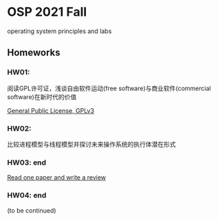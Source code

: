 # OSP 2021 Fall
operating system principles and labs

## Homeworks

### HW01: 

阅读GPL许可证，浅谈自由软件运动(free software)与商业软件(commercial software)在新时代的价值

[General Public License, GPLv3](https://www.gnu.org/licenses/gpl-3.0.en.html)

### HW02: 

比较进程模型与线程模型并探讨未来操作系统的执行体潜在形式

### HW03: end
[Read one paper and write a review](/AllinAll/bibs)

### HW04: end
(to be continued) 

